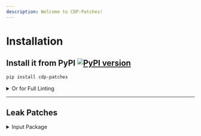 ```yaml
---
description: Welcome to CDP-Patches!
---
```


# Installation



## Install it from PyPI [![PyPI version](https://img.shields.io/pypi/v/cdp-patches.svg)](https://pypi.org/project/cdp-patches/)

```bash
pip install cdp-patches
```

<details>

<summary>Or for Full Linting</summary>

#### (Includes: playwright, re-patchright)

```bash
pip install cdp-patches[automation_linting]
```

</details>

***

## Leak Patches

<details>

<summary>Input Package</summary>

## First Script

### Sync Usage

```python
from cdp_patches.input import SyncInput

sync_input = SyncInput(pid=pid)
# Or
sync_input = SyncInput(browser=browser)

# Dispatch Inputs
sync_input.click("left", 100, 100)  # Left click at (100, 100)
sync_input.double_click("left", 100, 100)  # Left double-click at (100, 100)
sync_input.down("left", 100, 100)  # Left mouse button down at (100, 100)
sync_input.up("left", 100, 100)  # Left mouse button up at (100, 100)
sync_input.move(100, 100)  # Move mouse to (100, 100)
sync_input.scroll("down", 10)  # Scroll down by 10 lines
sync_input.type("Hello World!")  # Type "Hello WorldS
```

[sync-usage.md](input/sync-usage.md "mention")

***

### Async Usage

```python
import asyncio

from cdp_patches.input import AsyncInput

async def main():
    async_input = await AsyncInput(pid=pid)
    # Or
    async_input = await AsyncInput(browser=browser)
    
    # Dispatch Inputs
    await async_input.click("left", 100, 100)  # Left click at (100, 100)
    await async_input.double_click("left", 100, 100)  # Left double-click at (100, 100)
    await async_input.down("left", 100, 100)  # Left mouse button down at (100, 100)
    await async_input.up("left", 100, 100)  # Left mouse button up at (100, 100)
    await async_input.move(100, 100)  # Move mouse to (100, 100)
    await async_input.scroll("down", 10)  # Scroll down by 10 lines
    await async_input.type("Hello World!")  # Type "Hello World!"

if __name__ == '__main__':
    asyncio.run(main())
```

[async-usage.md](input/async-usage.md "mention")

***

### Usage with Selenium

[selenium-usage.md](input/selenium-usage.md "mention")

### Usage with Playwright

[playwright-usage.md](input/playwright-usage.md "mention")

</details>

